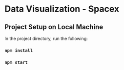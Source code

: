 # Data Visualization - Spacex

## Project Setup on Local Machine

In the project directory, run the following:

### `npm install`
### `npm start`
